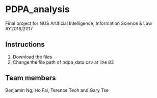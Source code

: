# PDPA_analysis 

Final project for NUS Artificial Intelligence, Information Science & Law AY2016/2017

## Instructions
1. Download the files
1. Change the file path of pdpa_data.csv at line 83

## Team members
Benjamin Ng, Ho Fai, Terence Teoh and Gary Tse
